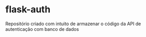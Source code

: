 # flask-auth

Repositório criado com intuito de armazenar o código da API de autenticação com banco de dados